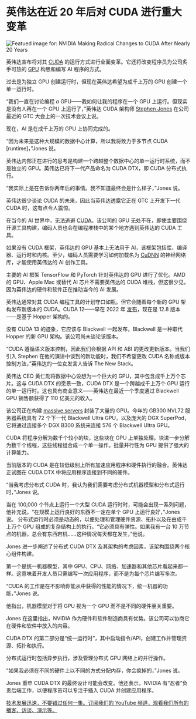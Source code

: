 # 英伟达在近 20 年后对 CUDA 进行重大变革

![Featued image for: NVIDIA Making Radical Changes to CUDA After Nearly 20 Years](https://cdn.thenewstack.io/media/2025/04/23ecc719-boliviainteligente-zs3s9a3jeq-unsplashb-1024x576.jpg)

英伟达宣布将对其 [CUDA](https://thenewstack.io/nvidia-wants-more-programming-languages-to-support-cuda/) 的运行方式进行全面变革。它还将改变程序员为公司炙手可热的 [GPU](https://thenewstack.io/nvidia-gpu-dominance-at-a-crossroads/) 构思和编写 AI 程序的方式。

过去是为独立 GPU 创建运行时，但现在英伟达希望为成千上万的 GPU 创建一个单一运行时。

“我们一直在讨论编程 *a* GPU——我如何让我的程序在一个 GPU 上运行。但现实是没有人再在一个 GPU 上运行了，”英伟达 CUDA 架构师 [Stephen Jones](https://www.linkedin.com/in/stephen-jones-profile/) 在公司最近的 GTC 大会上的一次技术会议上说。

现在，AI 是在成千上万的 GPU 上协同完成的。

“因为未来是这种大规模的数据中心计算，所以我将致力于多节点 CUDA [runtime]，”Jones 说。

英伟达内部正在进行的思考是构建一个跨越整个数据中心的单一运行时系统，而不是独立的 GPU。英伟达已将下一代产品命名为 CUDA DTX，即 CUDA 分布式执行。

“我实际上是在告诉你两年后的事情。我不知道最终会是什么样子，”Jones 说。

英伟达很少谈论 CUDA 的未来，因此当英伟达透露它正在 GTC 上开发下一代 CUDA 时，这有点令人震惊。

在当今的 AI 世界中，无法逃避 [CUDA](https://developer.nvidia.com/cuda-toolkit)。该公司的 GPU 无处不在，即使主要围绕开源工具构建，编码人员也会在编程堆栈中的某个地方遇到英伟达的 CUDA 工具。

如果没有 CUDA 框架，英伟达的 GPU 基本上无法用于 AI，该框架包括库、编译器、运行时和内核。至少，编码人员需要学习如何加载名为 [CuDNN](https://developer.nvidia.com/cudnn) 的神经网络库，才能使用英伟达的 AI 创作工具。

主要的 AI 框架 TensorFlow 和 PyTorch 针对英伟达的 GPU 进行了优化。AMD 的 GPU、Apple Mac 或替代 AI 芯片不需要英伟达的 CUDA 堆栈，但这很少见，因为英伟达的硬件和软件正在推动当今的 AI 发展。

英伟达通常对其 CUDA 编程工具的计划守口如瓶。但它会随着每个新的 GPU 架构发布新版本的 CUDA。CUDA 12——早在 2022 年 [发布](https://thenewstack.io/cuda-12-harnesses-a-nvidias-speedier-gpu-architecture/)，现在是 12.8 版本——是基于 Hopper 架构的。

没有 CUDA 13 的迹象，它应该与 Blackwell 一起发布，Blackwell 是一种取代 Hopper 的新 GPU 架构。该公司尚未谈论该版本。

“CUDA 遵循语义版本控制，因此我们会根据 API 和 ABI 的更改更新版本。当我们引入 Stephen 在他的演讲中谈到的新功能时，我们不希望更改 CUDA 名称或版本控制方法，”英伟达的一位女发言人告诉 The New Stack。

英伟达 CEO 黄仁勋将数据中心设想为一个巨大的 GPU，其中包含成千上万个芯片。这与 CUDA DTX 的愿景一致，CUDA DTX 是一个跨越成千上万个 GPU 运行的单一运行时。这也具有商业意义——英伟达在最近一个季度通过 Blackwell GPU 销售额获得了 110 亿美元的收入。

该公司正在构建 [massive servers](https://thenewstack.io/after-deepseek-nvidia-puts-its-focus-on-inference-at-gtc/) 封装了大量的 GPU。今年的 GB300 NVL72 服务器系统具有 72 个下一代 Blackwell Ultra GPU，以及庞大的 DGX SuperPod，它将通过连接多个 DGX B300 系统来连接 576 个 Blackwell Ultra GPU。

CUDA 将程序分解为数千个较小的块，这些块在 GPU 上单独处理。块进一步分解为数千个线程，这些线程组合成一个单一操作。批量并行性为 GPU 提供了强大的计算能力。

当前版本的 CUDA 是在较低级别上所有加速应用程序和硬件执行的融合。英伟达正试图在 CUDA DTX 中将应用程序连接到不同的硬件。

“当我考虑分布式 CUDA 时，我认为我们需要考虑分布式机器模型和分布式运行时，”Jones 说。

当在 100,000 个节点上运行一个大型 CUDA 运行时时，可能会出现一系列问题，他补充说。“在规模上运行良好的东西不一定在单个 GPU 上运行良好，”Jones 说。
分布式运行时必须是动态的，以便处理和管理硬件资源、拓扑以及在由成千上万个 GPU 组成的复杂结构上的执行。“它必须具有弹性。如果我有一台 10 万节点的机器，总会有东西宕机……这种情况每天都在发生，”他说。

Jones 进一步阐述了分布式 CUDA DTX 及其架构的考虑因素，该架构围绕两个核心组件构建。

第一个是统一机器模型，其中 GPU、CPU、网络、加速器和其他芯片看起来都一样。这意味着开发人员只需编写一次应用程序，而不是为每个芯片编写多次。

“CUDA 的工作是在不影响你能从中获得的性能的情况下，统一机器的功能，”Jones 说。

他指出，机器模型对于将 GPU 视为一个 GPU 而不是不同的硬件至关重要。

Jones 在这里指出，NVIDIA 作为硬件和软件制造商具有优势。该公司可以协商它在硬件和软件中放入的内容。

CUDA DTX 的第二部分是“统一运行时”，其中启动指令/API，创建工作并管理资源、拓扑和执行。

分布式运行时包括异步执行，涉及管理分布式 GPU 网络上的并行操作。

“如果我必须在不同的硬件上以不同的方式分配内存，你会疯掉的，”Jones 说。

Jones 重申 CUDA DTX 的最终设计可能会改变。他还表示，NVIDIA 有“忍者”负责后端工作，以便程序员可以专注于插入 CUDA 并创建应用程序。

[技术发展迅速，不要错过任何一集。订阅我们的 YouTube 频道，观看我们所有的播客、访谈、演示等。](https://youtube.com/thenewstack?sub_confirmation=1)